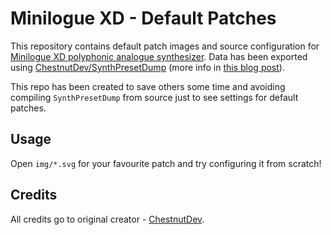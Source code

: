 # Minilogue XD - Default Patches

This repository contains default patch images and source configuration for [Minilogue XD polyphonic analogue synthesizer](https://www.korg.com/us/products/synthesizers/minilogue_xd/). Data has been exported using [ChestnutDev/SynthPresetDump](https://github.com/ChestnutDev/SynthPresetDump) (more info in [this blog post](https://cdm.link/2023/03/free-korg-minilogue-xd-patch-utility/)). 

This repo has been created to save others some time and avoiding compiling `SynthPresetDump` from source just to see settings for default patches.

## Usage
Open `img/*.svg` for your favourite patch and try configuring it from scratch!

## Credits 

All credits go to original creator - [ChestnutDev](https://github.com/ChestnutDev). 